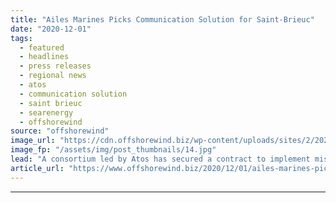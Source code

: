 ```yaml
---
title: "Ailes Marines Picks Communication Solution for Saint-Brieuc"
date: "2020-12-01"
tags: 
  - featured
  - headlines
  - press releases
  - regional news
  - atos
  - communication solution
  - saint brieuc
  - searenergy
  - offshorewind
source: "offshorewind"
image_url: "https://cdn.offshorewind.biz/wp-content/uploads/sites/2/2020/12/01114002/Ailes-Marines-Picks-Communication-Solution-for-Saint-Brieuc.jpg"
image_fp: "/assets/img/post_thumbnails/14.jpg"
lead: "A consortium led by Atos has secured a contract to implement mission-critical communication solutions"
article_url: "https://www.offshorewind.biz/2020/12/01/ailes-marines-picks-communication-solution-for-saint-brieuc/"
---
```


---
